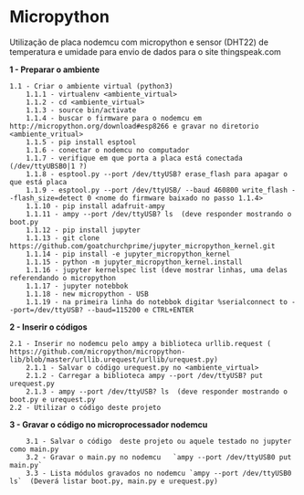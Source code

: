 # Micropython
Utilização de placa nodemcu com micropython e sensor (DHT22) de temperatura e umidade para envio de dados para o site thingspeak.com

**1 - Preparar o ambiente**

    1.1 - Criar o ambiente virtual (python3)
        1.1.1 - virtualenv <ambiente_virtual>
        1.1.2 - cd <ambiente_virtual>
        1.1.3 - source bin/activate
        1.1.4 - buscar o firmware para o nodemcu em http://micropython.org/download#esp8266 e gravar no diretorio <ambiente_vritual>
        1.1.5 - pip install esptool
        1.1.6 - conectar o nodemcu no computador
        1.1.7 - verifique em que porta a placa está conectada (/dev/ttyUBSB0|1 ?)
        1.1.8 - esptool.py --port /dev/ttyUSB? erase_flash para apagar o que está placa
        1.1.9 - esptool.py --port /dev/ttyUSB/ --baud 460800 write_flash --flash_size=detect 0 <nome do firmware baixado no passo 1.1.4>
        1.1.10 - pip install adafruit-ampy
        1.1.11 - ampy --port /dev/ttyUSB? ls  (deve responder mostrando o boot.py
        1.1.12 - pip install jupyter
        1.1.13 - git clone https://github.com/goatchurchprime/jupyter_micropython_kernel.git
        1.1.14 - pip install -e jupyter_micropython_kernel
        1.1.15 - python -m jupyter_micropython_kernel.install
        1.1.16 - jupyter kernelspec list (deve mostrar linhas, uma delas referendando o micropython
        1.1.17 - jupyter notebbok
        1.1.18 - new micropython - USB
        1.1.19 - na primeira linha do notebbok digitar %serialconnect to --port=/dev/ttyUSB? --baud=115200 e CTRL+ENTER


**2 - Inserir o códigos**

    2.1 - Inserir no nodemcu pelo ampy a biblioteca urllib.request ( https://github.com/micropython/micropython-lib/blob/master/urllib.urequest/urllib/urequest.py)
        2.1.1 - Salvar o código urequest.py no <ambiente_virtual> 
        2.1.2 - Carregar a biblioteca ampy --port /dev/ttyUSB? put urequest.py
        2.1.3 - ampy --port /dev/ttyUSB? ls  (deve responder mostrando o boot.py e urequest.py
    2.2 - Utilizar o código deste projeto
    
**3 - Gravar o código no microprocessador nodemcu**

        3.1 - Salvar o código  deste projeto ou aquele testado no jupyter como main.py
        3.2 - Gravar o main.py no nodemcu   `ampy --port /dev/ttyUSB0 put main.py`
        3.3 - Lista módulos gravados no nodemcu `ampy --port /dev/ttyUSB0 ls`  (Deverá listar boot.py, main.py e urequest.py)

        



        
